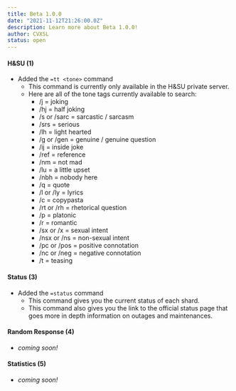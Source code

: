 ```yaml
---
title: Beta 1.0.0
date: "2021-11-12T21:26:00.0Z"
description: Learn more about Beta 1.0.0!
author: CVXSL
status: open
---
```


#### H&SU (1)

- Added the `=tt <tone>` command
  - This command is currently only available in the H&SU private server.
  - Here are all of the tone tags currently available to search:
    - /j = joking
    - /hj = half joking
    - /s or /sarc = sarcastic / sarcasm
    - /srs = serious
    - /lh = light hearted
    - /g or /gen = genuine / genuine question
    - /ij = inside joke
    - /ref = reference
    - /nm = not mad
    - /lu = a little upset
    - /nbh = nobody here
    - /q = quote
    - /l or /ly = lyrics
    - /c = copypasta
    - /rt or /rh = rhetorical question
    - /p = platonic
    - /r = romantic
    - /sx or /x = sexual intent
    - /nsx or /ns = non-sexual intent
    - /pc or /pos = positive connotation
    - /nc or /neg = negative connotation
    - /t = teasing

#### Status (3)

- Added the `=status` command
  - This command gives you the current status of each shard.
  - This command also gives you the link to the official status page that goes more in depth information on outages and maintenances.

#### Random Response (4)

- *coming soon!*

#### Statistics (5)

- *coming soon!*
